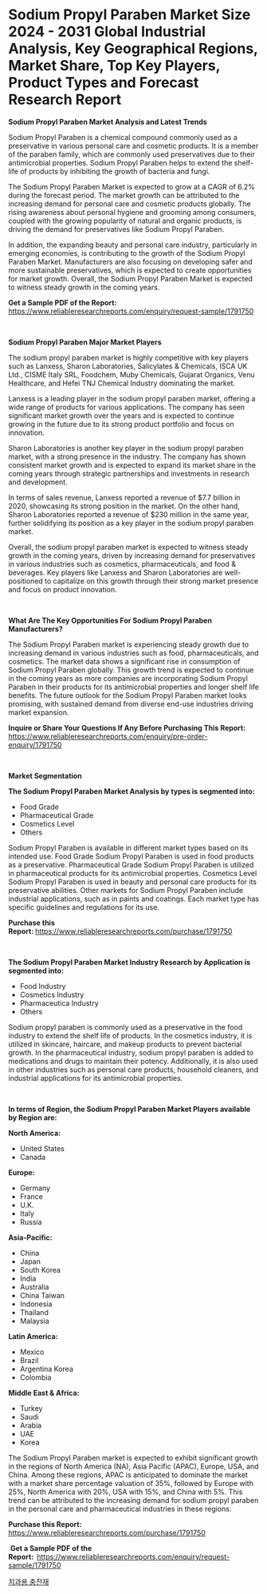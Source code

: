 <p><h1>Sodium Propyl Paraben Market Size 2024 - 2031 Global Industrial Analysis, Key Geographical Regions, Market Share, Top Key Players, Product Types and Forecast Research Report</h1></p><p><strong>Sodium Propyl Paraben Market Analysis and Latest Trends</strong></p>
<p><p>Sodium Propyl Paraben is a chemical compound commonly used as a preservative in various personal care and cosmetic products. It is a member of the paraben family, which are commonly used preservatives due to their antimicrobial properties. Sodium Propyl Paraben helps to extend the shelf-life of products by inhibiting the growth of bacteria and fungi.</p><p>The Sodium Propyl Paraben Market is expected to grow at a CAGR of 6.2% during the forecast period. The market growth can be attributed to the increasing demand for personal care and cosmetic products globally. The rising awareness about personal hygiene and grooming among consumers, coupled with the growing popularity of natural and organic products, is driving the demand for preservatives like Sodium Propyl Paraben.</p><p>In addition, the expanding beauty and personal care industry, particularly in emerging economies, is contributing to the growth of the Sodium Propyl Paraben Market. Manufacturers are also focusing on developing safer and more sustainable preservatives, which is expected to create opportunities for market growth. Overall, the Sodium Propyl Paraben Market is expected to witness steady growth in the coming years.</p></p>
<p><strong>Get a Sample PDF of the Report:&nbsp;</strong> <a href="https://www.reliableresearchreports.com/enquiry/request-sample/1791750">https://www.reliableresearchreports.com/enquiry/request-sample/1791750</a></p>
<p>&nbsp;</p>
<p><strong>Sodium Propyl Paraben Major Market Players</strong></p>
<p><p>The sodium propyl paraben market is highly competitive with key players such as Lanxess, Sharon Laboratories, Salicylates & Chemicals, ISCA UK Ltd., CISME Italy SRL, Foodchem, Muby Chemicals, Gujarat Organics, Venu Healthcare, and Hefei TNJ Chemical Industry dominating the market.</p><p>Lanxess is a leading player in the sodium propyl paraben market, offering a wide range of products for various applications. The company has seen significant market growth over the years and is expected to continue growing in the future due to its strong product portfolio and focus on innovation.</p><p>Sharon Laboratories is another key player in the sodium propyl paraben market, with a strong presence in the industry. The company has shown consistent market growth and is expected to expand its market share in the coming years through strategic partnerships and investments in research and development.</p><p>In terms of sales revenue, Lanxess reported a revenue of $7.7 billion in 2020, showcasing its strong position in the market. On the other hand, Sharon Laboratories reported a revenue of $230 million in the same year, further solidifying its position as a key player in the sodium propyl paraben market.</p><p>Overall, the sodium propyl paraben market is expected to witness steady growth in the coming years, driven by increasing demand for preservatives in various industries such as cosmetics, pharmaceuticals, and food & beverages. Key players like Lanxess and Sharon Laboratories are well-positioned to capitalize on this growth through their strong market presence and focus on product innovation.</p></p>
<p>&nbsp;</p>
<p><strong>What Are The Key Opportunities For Sodium Propyl Paraben Manufacturers?</strong></p>
<p><p>The Sodium Propyl Paraben market is experiencing steady growth due to increasing demand in various industries such as food, pharmaceuticals, and cosmetics. The market data shows a significant rise in consumption of Sodium Propyl Paraben globally. This growth trend is expected to continue in the coming years as more companies are incorporating Sodium Propyl Paraben in their products for its antimicrobial properties and longer shelf life benefits. The future outlook for the Sodium Propyl Paraben market looks promising, with sustained demand from diverse end-use industries driving market expansion.</p></p>
<p><strong>Inquire or Share Your Questions If Any Before Purchasing This Report:</strong> <a href="https://www.reliableresearchreports.com/enquiry/pre-order-enquiry/1791750">https://www.reliableresearchreports.com/enquiry/pre-order-enquiry/1791750</a></p>
<p>&nbsp;</p>
<p><strong>Market Segmentation</strong></p>
<p><strong>The Sodium Propyl Paraben Market Analysis by types is segmented into:</strong></p>
<p><ul><li>Food Grade</li><li>Pharmaceutical Grade</li><li>Cosmetics Level</li><li>Others</li></ul></p>
<p><p>Sodium Propyl Paraben is available in different market types based on its intended use. Food Grade Sodium Propyl Paraben is used in food products as a preservative. Pharmaceutical Grade Sodium Propyl Paraben is utilized in pharmaceutical products for its antimicrobial properties. Cosmetics Level Sodium Propyl Paraben is used in beauty and personal care products for its preservative abilities. Other markets for Sodium Propyl Paraben include industrial applications, such as in paints and coatings. Each market type has specific guidelines and regulations for its use.</p></p>
<p><strong>Purchase this Report:&nbsp;</strong><a href="https://www.reliableresearchreports.com/purchase/1791750">https://www.reliableresearchreports.com/purchase/1791750</a></p>
<p>&nbsp;</p>
<p><strong>The Sodium Propyl Paraben Market Industry Research by Application is segmented into:</strong></p>
<p><ul><li>Food Industry</li><li>Cosmetics Industry</li><li>Pharmaceutica Industry</li><li>Others</li></ul></p>
<p><p>Sodium propyl paraben is commonly used as a preservative in the food industry to extend the shelf life of products. In the cosmetics industry, it is utilized in skincare, haircare, and makeup products to prevent bacterial growth. In the pharmaceutical industry, sodium propyl paraben is added to medications and drugs to maintain their potency. Additionally, it is also used in other industries such as personal care products, household cleaners, and industrial applications for its antimicrobial properties.</p></p>
<p>&nbsp;</p>
<p><strong>In terms of Region, the Sodium Propyl Paraben Market Players available by Region are:</strong></p>
<p>
    <p> <strong> North America: </strong>
        <ul>
            <li>United States</li>
            <li>Canada</li>
        </ul>
        </p> 
    <p> <strong> Europe: </strong>
        <ul>
            <li>Germany</li>
            <li>France</li>
            <li>U.K.</li>
            <li>Italy</li>
            <li>Russia</li>
        </ul>
        </p> 
    <p> <strong> Asia-Pacific: </strong>
        <ul>
            <li>China</li>
            <li>Japan</li>
            <li>South Korea</li>
            <li>India</li>
            <li>Australia</li>
            <li>China Taiwan</li>
            <li>Indonesia</li>
            <li>Thailand</li>
            <li>Malaysia</li>
        </ul>
        </p> 
    <p> <strong> Latin America: </strong>
        <ul>
            <li>Mexico</li>
            <li>Brazil</li>
            <li>Argentina Korea</li>
            <li>Colombia</li>
        </ul>
        </p> 
    <p> <strong> Middle East & Africa: </strong>
        <ul>
            <li>Turkey</li>
            <li>Saudi</li>
            <li>Arabia</li>
            <li>UAE</li>
            <li>Korea</li>
        </ul>
    </p>
    </p>
<p><p>The Sodium Propyl Paraben market is expected to exhibit significant growth in the regions of North America (NA), Asia Pacific (APAC), Europe, USA, and China. Among these regions, APAC is anticipated to dominate the market with a market share percentage valuation of 35%, followed by Europe with 25%, North America with 20%, USA with 15%, and China with 5%. This trend can be attributed to the increasing demand for sodium propyl paraben in the personal care and pharmaceutical industries in these regions.</p></p>
<p><strong>Purchase this Report: </strong><a href="https://www.reliableresearchreports.com/purchase/1791750">https://www.reliableresearchreports.com/purchase/1791750</a></p>
<p>&nbsp;<strong>Get a Sample PDF of the Report:&nbsp;&nbsp;</strong><a href="https://www.reliableresearchreports.com/enquiry/request-sample/1791750">https://www.reliableresearchreports.com/enquiry/request-sample/1791750</a></p>
<p><strong></strong></p>
<p><p><a href="https://medium.com/@abelusikowski95672023/%EC%B9%98%EA%B3%BC-%EC%B6%A9%EC%A0%84%EC%9E%AC-%EC%8B%9C%EC%9E%A5-%ED%86%B5%EC%B0%B0-%EC%8B%9C%EC%9E%A5-%EB%8F%99%ED%96%A5-%EC%84%B1%EC%9E%A5-2024%EC%97%90%EC%84%9C-2031%EB%85%84%EA%B9%8C%EC%A7%80-%EC%98%88%EC%B8%A1%EB%90%9C-%EA%B2%83-c65b05364530">치과용 충전재</a></p></p>